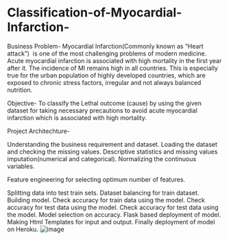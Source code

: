 # Classification-of-Myocardial-Infarction-

Business Problem- 
Myocardial Infarction(Commonly known as “Heart attack”)  is one of the most challenging problems of modern medicine. Acute myocardial infarction is associated with high mortality in the first year after it. The incidence of MI remains high in all countries. This is especially true for the urban population of highly developed countries, which are exposed to chronic stress factors, irregular and not always balanced nutrition.

Objective-
To classify the Lethal outcome (cause) by using the given dataset for taking necessary precautions to avoid acute myocardial infarction which is associated with high mortality.

Project Architechture-

Understanding the business requirement and dataset.
Loading the dataset and checking the missing values.
Descriptive statistics and missing values imputation(numerical and categorical).
Normalizing the continuous variables.

Feature engineering for selecting optimum number of features.

Splitting data into test train sets.
Dataset balancing for train dataset.
Building model.
Check accuracy for train data using the model. 
Check accuracy for test data using the model.
Check accuracy for test data using the model.
Model selection on accuracy.
Flask based deployment of model.
Making Html Templates for input and output.
Finally deployment of model on Heroku.
![image](https://github.com/seemaacharya/Classification-of-Myocardial-Infarction-/assets/80391983/a720deeb-dc94-4fd3-b65b-6485b5f57938)
